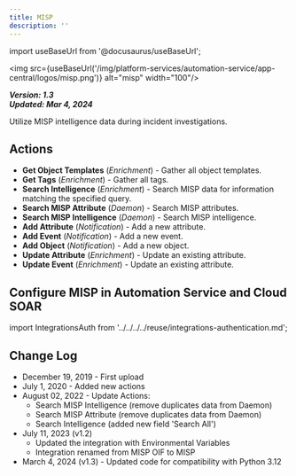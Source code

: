 ```yaml
---
title: MISP
description: ''
---
```


import useBaseUrl from '@docusaurus/useBaseUrl';

<img src={useBaseUrl('/img/platform-services/automation-service/app-central/logos/misp.png')} alt="misp" width="100"/>

***Version: 1.3  
Updated: Mar 4, 2024***

Utilize MISP intelligence data during incident investigations.

## Actions

* **Get Object Templates** (*Enrichment*) - Gather all object templates.
* **Get Tags** (*Enrichment*) - Gather all tags.
* **Search Intelligence** (*Enrichment*) - Search MISP data for information matching the specified query.
* **Search MISP Attribute** (*Daemon*) - Search MISP attributes.
* **Search MISP Intelligence** (*Daemon*) - Search MISP intelligence.
* **Add Attribute** (*Notification*) - Add a new attribute.
* **Add Event** (*Notification*) - Add a new event.
* **Add Object** (*Notification*) - Add a new object.
* **Update Attribute** (*Enrichment*) - Update an existing attribute.
* **Update Event** (*Enrichment*) - Update an existing attribute.

## Configure MISP in Automation Service and Cloud SOAR

import IntegrationsAuth from '../../../../reuse/integrations-authentication.md';

<IntegrationsAuth/>

## Change Log

* December 19, 2019 - First upload
* July 1, 2020 - Added new actions
* August 02, 2022 - Update Actions:
    + Search MISP Intelligence (remove duplicates data from Daemon)
    + Search MISP Attribute (remove duplicates data from Daemon)
    + Search Intelligence (added new field 'Search All')
* July 11, 2023 (v1.2)
    + Updated the integration with Environmental Variables
    + Integration renamed from MISP OIF to MISP
* March 4, 2024 (v1.3) - Updated code for compatibility with Python 3.12
